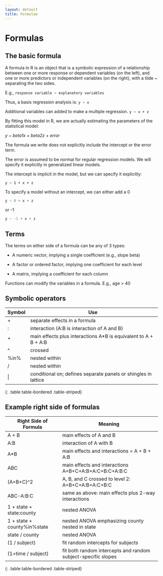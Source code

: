 ```yaml
---
layout: default
title: Formulae
---
```


# Formulas

## The basic formula

A formula in R is an object that is a symbolic expression of a relationship between one or more response or dependent variables (on the left), and one or more predictors or independent variables (on the right), with a tilde ~ separating the two sides.

E.g., `response variable ~ explanatory variables`

Thus, a basis regression analysis is: `y ~ x`

Additional variables can added to make a multiple regression. `y ~ x + z`

By fitting this model in R, we are actually estimating the parameters of the statistical model:

*y ~ beta1x + beta2z + error*

The formula we write does not explicitly include the intercept or the error term.

The error is assumed to be normal for regular regression models. We will specify it explicitly in generalized linear models.

The intercept is implicit in the model, but we can specify it explicitly:

`y ~ 1 + x + z`

To specify a model without an intercept, we can either add a 0
```r
y ~ 0 + x + z
```
or -1

```r
y ~ -1 + x + z
```

## Terms

The terms on either side of a formula can be any of 3 types:

  - A numeric vector, implying a single coefficient (e.g., slope beta)

  - A factor or ordered factor, implying one coefficient for each level

  - A matrix, implying a coefficient for each column

Functions can modify the variables in a formula. E.g., age > 40

## Symbolic operators

| Symbol 	| Use |
|---        |---   |
| + 	| separate effects in a formula | 
| : 	| interaction (A:B is interaction of A and B) | 
| * 	| main effects plus interactions A*B is equivalent to A + B + A:B | 
| ^ 	| crossed | 
| %in% 	| nested within | 
| / 	| nested within | 
| \| 	| conditional on; defines separate panels or shingles in lattice  | 
{: .table table-bordered .table-striped}

## Example right side of formulas

| Right Side of Formula 	| Meaning | 
|----                  |-----           |  
| A + B 	| main effects of A and B |  
| A:B 	| interaction of A with B |  
| A*B 	| main effects and interactions = A + B + A:B |  
| ABC 	| main effects and interactions A+B+C+A:B+A:C+B:C+A:B:C | 
| (A+B+C)^2 	| A, B, and C crossed to level 2: A+B+C+A:B+A:C+B:C | 
| ABC-A:B:C 	| same as above: main effects plus 2-way interactions | 
| 1 + state + state:county 	| nested ANOVA | 
| 1 + state + county%in%state 	| nested ANOVA emphasizing county nested in state | 
| state / county 	| nested ANOVA | 
| (1 / subject) 	| fit random intercepts for subjects | 
| (1+time / subject) 	| fit both random intercepts and random subject-specific slopes  | 
{: .table table-bordered .table-striped}


